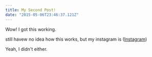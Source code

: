 ```yaml
---
title: My Second Post!
date: "2015-05-06T23:46:37.121Z"
---
```


Wow! I got this working.

still havew no idea how this works, but my instagram is
([Instagram](https://www.instagram.com/erolhalim_/))

Yeah, I didn't either.
